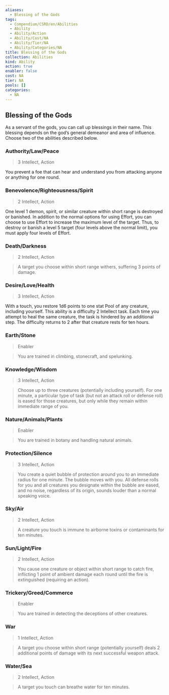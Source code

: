 ```yaml
---
aliases:
  - Blessing of the Gods
tags:
  - Compendium/CSRD/en/Abilities
  - Ability
  - Ability/Action
  - Ability/Cost/NA
  - Ability/Tier/NA
  - Ability/Categories/NA
title: Blessing of the Gods
collection: Abilities
kind: Ability
action: true
enabler: false
cost: NA
tier: NA
pools: []
categories:
  - NA
---
```

## Blessing of the Gods    
  
As a servant of the gods, you can call up blessings in their name. This blessing depends on the god’s general demeanor and area of influence. Choose two of the abilities described below.  
  
### Authority/Law/Peace  
>3 Intellect, Action  
You prevent a foe that can hear and understand you from attacking anyone or anything for one round.    
  
### Benevolence/Righteousness/Spirit  
 >2 Intellect, Action   
One level 1 demon, spirit, or similar creature within short range is destroyed or banished. In addition to the normal options for using Effort, you can choose to use Effort to increase the maximum level of the target. Thus, to destroy or banish a level 5 target (four levels above the normal limit), you must apply four levels of Effort.  
  
### Death/Darkness    
>2 Intellect, Action    
>A target you choose within short range withers, suffering 3 points of damage.  
  
### Desire/Love/Health  
> 3 Intellect,  Action    
With a touch, you restore 1d6 points to one stat Pool of any creature, including yourself. This ability is a difficulty 2 Intellect task. Each time you attempt to heal the same creature, the task is hindered by an additional step. The difficulty returns to 2 after that creature rests for ten hours.  
  
### Earth/Stone    
>Enabler    
>You are trained in climbing, stonecraft, and spelunking.  
  
###  Knowledge/Wisdom    
>3 Intellect, Action    
>Choose up to three creatures (potentially including yourself). For one minute, a particular type of task (but not an attack roll or defense roll) is eased for those creatures, but only while they remain within immediate range of you.  
  
###  Nature/Animals/Plants  
>Enabler    
>You are trained in botany and handling natural animals.  
  
###  Protection/Silence    
>3 Intellect, Action    
>You create a quiet bubble of protection around you to an immediate radius for one minute. The bubble moves with you. All defense rolls for you and all creatures you designate within the bubble are eased, and no noise, regardless of its origin, sounds louder than a normal speaking voice.  
  
### Sky/Air    
>2 Intellect, Action    
>A creature you touch is immune to airborne toxins or contaminants for ten minutes.  
  
### Sun/Light/Fire  
> 2 Intellect, Action    
> You cause one creature or object within short range to catch fire, inflicting 1 point of ambient damage each round until the fire is extinguished (requiring an action).  
  
### Trickery/Greed/Commerce    
>Enabler    
>You are trained in detecting the deceptions of other creatures.  
  
### War    
>1 Intellect,  Action    
>A target you choose within short range (potentially yourself) deals 2 additional points of damage with its next successful weapon attack.  
  
### Water/Sea    
>2 Intellect,  Action    
>A target you touch can breathe water for ten minutes.